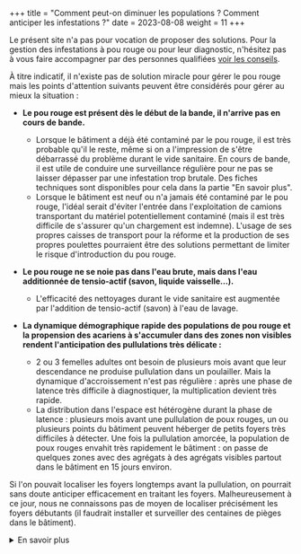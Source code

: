 +++
title = "Comment peut-on diminuer les populations ? Comment anticiper les infestations ?"
date = 2023-08-08
weight = 11
+++

Le présent site n'a pas pour vocation de proposer des solutions. Pour la gestion des infestations à pou rouge ou pour leur diagnostic, n'hésitez pas à vous faire accompagner par des personnes qualifiées [voir les conseils](/ressources#conseil).

À titre indicatif, il n'existe pas de solution miracle pour gérer le pou rouge mais les points d'attention suivants peuvent être considérés pour gérer au mieux la situation : 

- **Le pou rouge est présent dès le début de la bande, il n'arrive pas en cours de bande.**
    - Lorsque le bâtiment a déjà été contaminé par le pou rouge, il est très probable qu'il le reste, même si on a l'impression de s'être débarrassé du problème durant le vide sanitaire. En cours de bande, il est utile de conduire une surveillance régulière pour ne pas se laisser dépasser par une infestation trop brutale. Des fiches techniques sont disponibles pour cela dans la partie "En savoir plus". 
    - Lorsque le bâtiment est neuf ou n'a jamais été contaminé par le pou rouge, l'idéal serait d'éviter l'entrée dans l'exploitation de camions transportant du matériel potentiellement contaminé (mais il est très difficile de s'assurer qu'un chargement est indemne). L'usage de ses propres caisses de transport pour la réforme et la production de ses propres poulettes pourraient être des solutions permettant de limiter le risque d'introduction du pou rouge.

- **Le pou rouge ne se noie pas dans l'eau brute, mais dans l'eau additionnée de tensio-actif (savon, liquide vaisselle…).** 
  - L'efficacité des nettoyages durant le vide sanitaire est augmentée par l'addition de tensio-actif (savon) à l'eau de lavage. 

- **La dynamique démographique rapide des populations de pou rouge et la propension des acariens à s'accumuler dans des zones non visibles rendent l'anticipation des pullulations très délicate :**
    - 2 ou 3 femelles adultes ont besoin de plusieurs mois avant que leur descendance ne produise pullulation dans un poulailler. Mais la dynamique d'accroissement n'est pas régulière : après une phase de latence très difficile à diagnostiquer, la multiplication devient très rapide.
    - La distribution dans l'espace est hétérogène durant la phase de latence : plusieurs mois avant une pullulation de poux rouges, un ou plusieurs points du bâtiment peuvent héberger de petits foyers très difficiles à détecter. Une fois la pullulation amorcée, la population de poux rouges envahit très rapidement le bâtiment : on passe de quelques zones avec des agrégats à des agrégats visibles partout dans le bâtiment en 15 jours environ. 

Si l'on pouvait localiser les foyers longtemps avant la pullulation, on pourrait sans doute anticiper efficacement en traitant les foyers. Malheureusement à ce jour, nous ne connaissons pas de moyen de localiser précisément les foyers débutants (il faudrait installer et surveiller des centaines de pièges dans le bâtiment).


<details class = "en_savoir_plus">
    <summary>En savoir plus</summary>

- [fiche technique MiteControl biologie (pdf)](/doc/Guide_biologie_du_pou_rouge.pdf)
- [fiche technique Mitecontrol piège (pdf)](/doc/Guide_controle_durable_des_poux.pdf)

[Le saviez-vous](https://pourougepoule.fr/connaissance) n°[3](https://pourougepoule.fr/connaissance#slide_idr-3) et n°[7](https://pourougepoule.fr/connaissance#slide_idr-7)

</details>